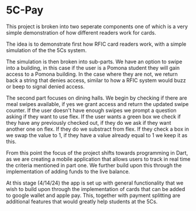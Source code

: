 # 5C-Pay

This project is broken into two seperate components one of which is a very simple demonstration of how different readers work for cards. 

The idea is to demonstrate first how RFIC card readers work, with a simple simulation of the the 5Cs system.

The simulation is then broken into sub-parts. We have an option to swipe into a building, in this case if the user
is a Pomona student they will gain access to a Pomona building. In the case where they are not, we return back a 
string that denies access, similar to how a RFIC system would buzz or beep to signal denied access. 

The second part focuses on dining halls. We begin by checking if there are meal swipes available, if yes we grant
access and return the updated swipe counter. If the user doesn't have enough swipes we prompt a question asking if 
they want to use flex. If the user wants a green box we check if they have any previously checked out, if they do 
we ask if they want another one on flex. If they do we substract from flex. If they check a box in we swap the value to 1,
if they have a value already equal to 1 we keep it as this.

From this point the focus of the project shifts towards programming in Dart, as we are creating a mobile application
that allows users to track in real time the criteria mentioned in part one. We further build upon this through the implementation of adding funds to the live balance.

At this stage (4/14/24) the app is set up with general functionality that we wish to build upon through the implementation of cards that can be added to google wallet and apple pay. This, together with payment splitting are additional features that would greatly help students at the 5Cs.


